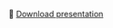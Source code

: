 📁 [Download presentation](https://drive.google.com/file/d/15qcWysHfmTsTQsbg8kEnmCGi0zvM2StV/view?usp=sharing)
